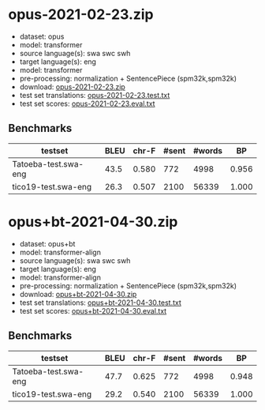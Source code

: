 # opus-2021-02-23.zip

* dataset: opus
* model: transformer
* source language(s): swa swc swh
* target language(s): eng
* model: transformer
* pre-processing: normalization + SentencePiece (spm32k,spm32k)
* download: [opus-2021-02-23.zip](https://object.pouta.csc.fi/Tatoeba-MT-models/swa-eng/opus-2021-02-23.zip)
* test set translations: [opus-2021-02-23.test.txt](https://object.pouta.csc.fi/Tatoeba-MT-models/swa-eng/opus-2021-02-23.test.txt)
* test set scores: [opus-2021-02-23.eval.txt](https://object.pouta.csc.fi/Tatoeba-MT-models/swa-eng/opus-2021-02-23.eval.txt)

## Benchmarks

| testset | BLEU  | chr-F | #sent | #words | BP |
|---------|-------|-------|-------|--------|----|
| Tatoeba-test.swa-eng 	| 43.5 	| 0.580 	| 772 	| 4998 	| 0.956 |
| tico19-test.swa-eng 	| 26.3 	| 0.507 	| 2100 	| 56339 	| 1.000 |


# opus+bt-2021-04-30.zip

* dataset: opus+bt
* model: transformer-align
* source language(s): swa swc swh
* target language(s): eng
* model: transformer-align
* pre-processing: normalization + SentencePiece (spm32k,spm32k)
* download: [opus+bt-2021-04-30.zip](https://object.pouta.csc.fi/Tatoeba-MT-models/swa-eng/opus+bt-2021-04-30.zip)
* test set translations: [opus+bt-2021-04-30.test.txt](https://object.pouta.csc.fi/Tatoeba-MT-models/swa-eng/opus+bt-2021-04-30.test.txt)
* test set scores: [opus+bt-2021-04-30.eval.txt](https://object.pouta.csc.fi/Tatoeba-MT-models/swa-eng/opus+bt-2021-04-30.eval.txt)

## Benchmarks

| testset | BLEU  | chr-F | #sent | #words | BP |
|---------|-------|-------|-------|--------|----|
| Tatoeba-test.swa-eng 	| 47.7 	| 0.625 	| 772 	| 4998 	| 0.948 |
| tico19-test.swa-eng 	| 29.2 	| 0.540 	| 2100 	| 56339 	| 1.000 |

